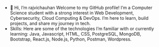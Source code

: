 - 👋 Hi, I’m rajvichauhan
    Welcome to my GitHub profile! I’m a Computer Science student with a strong interest in Web Development, Cybersecurity, Cloud Computing & DevOps. I’m here to learn, build projects, and share my journey in tech.
- Skills:
  Here are some of the technologies I’m familiar with or currently learning:
  Java, Javascript, HTML, CSS, PostgreSQL, MongoDB, Bootstrap, React.js, Node.js, Python, Postman, Wordpress.

<!---
rajvichauhan/rajvichauhan is a ✨ special ✨ repository because its `README.md` (this file) appears on your GitHub profile.
You can click the Preview link to take a look at your changes.
--->
